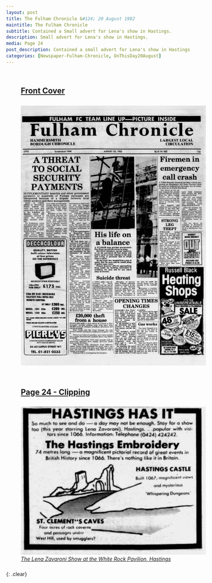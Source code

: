 ```yaml
---
layout: post
title: The Fulham Chronicle &#124; 20 August 1982
maintitle: The Fulham Chronicle
subtitle: Contained a Small advert for Lena's show in Hastings.
description: Small advert for Lena's show in Hastings.
media: Page 24
post_description: Contained a small advert for Lena's show in Hastings.
categories: [Newspaper-Fulham-Chronicle, OnThisDay20August]
---
```


<figure class="fig1">
<figcaption>
<h2 id="front-cover"><a href="#front-cover">Front Cover</a></h2>
</figcaption>
<a href="/assets/images/newspapers/1982-08-20-fulham-chronicle-fc.png"><img src="/assets/images/newspapers/1982-08-20-fulham-chronicle-fc.png" class="full-width zoom-in"></a>
</figure>

<figure class="fig2">
<figcaption>
<h2 id="page-24"><a href="#page-24">Page 24 - Clipping</a></h2>
</figcaption>
<a href="/assets/images/newspapers/1982-08-20-fulham-chronicle-page-24.png"><img src="/assets/images/newspapers/1982-08-20-fulham-chronicle-page-24.png" class="full-width zoom-in"></a>
<figcaption>
<cite><a href="/1982-08-03-the-lena-zavaroni-show">The Lena Zavaroni Show at the White Rock Pavilion, Hastings</a></cite>
</figcaption>
</figure>

<br />{: .clear}

<style>
.fig1 {float:left; width:49%;}

.fig2 {float:right; width:49%;}

figcaption {float:left; width:100%;}

@media screen and (orientation:portrait) {
.fig1, .fig2 {float:left; width:100%;}
figcaption {float:left; width:100%; margin-bottom: 10px;}
}
</style>
